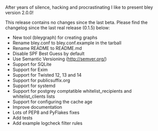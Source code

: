 <!-- 
.. title: bley 2.0.0 released
.. date: 2014-10-20
.. tags: 
.. link: 
.. description: 
.. type: text
-->

After years of silence, hacking and procrastinating I like to present bley version 2.0.0!

This release contains no changes since the last beta. Please find the changelog since the last real release (0.1.5) below:

 * New tool (bleygraph) for creating graphs
 * Rename bley.conf to bley.conf.example in the tarball
 * Rename README to README.md
 * Disable SPF Best Guess by default
 * Use Semantic Versioning (http://semver.org/)
 * Support for SQLite
 * Support for Exim
 * Support for Twisted 12, 13 and 14
 * Support for publicsuffix.org
 * Support for systemd
 * Support for postgrey comptatible whitelist_recipients and whitelist_clients lists
 * Support for configuring the cache age
 * Improve documentation
 * Lots of PEP8 and PyFlakes fixes
 * Add tests
 * Add example logcheck filter rules
